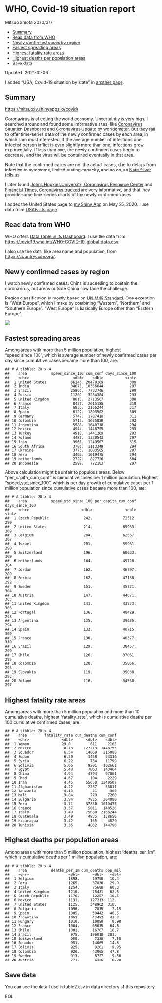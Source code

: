 WHO, Covid-19 situation report
================
Mitsuo Shiota
2020/3/7

  - [Summary](#summary)
  - [Read data from WHO](#read-data-from-who)
  - [Newly confirmed cases by region](#newly-confirmed-cases-by-region)
  - [Fastest spreading areas](#fastest-spreading-areas)
  - [Highest fatality rate areas](#highest-fatality-rate-areas)
  - [Highest deaths per population
    areas](#highest-deaths-per-population-areas)
  - [Save data](#save-data)

Updated: 2021-01-06

I added “USA, Covid-19 situation by state” in [another page](USA.md).

## Summary

<https://mitsuoxv.shinyapps.io/covid/>

Coronavirus is affecting the world economy. Uncertaintiy is very high. I
searched around and found some informative sites, like [Coronavirus
Situation
Dashboard](https://who.maps.arcgis.com/apps/opsdashboard/index.html#/c88e37cfc43b4ed3baf977d77e4a0667)
and [Coronavirus Update by
worldometer](https://www.worldometers.info/coronavirus/). But they fail
to offer time-series data of the newly confirmed cases by each area, in
which I am most interested. If the average number of infections one
infected person inflict is even slightly more than one, infections grow
exponentially. If less than one, the newly confirmed cases begin to
decrease, and the virus will be contained eventually in that area.

Note that the confirmed cases are not the actual cases, due to delays
from infection to symptoms, limited testing capacity, and so on, as
[Nate Silver tells
us](https://fivethirtyeight.com/features/coronavirus-case-counts-are-meaningless/).

I later found [Johns Hopkins University, Coronavirus Resource
Center](https://coronavirus.jhu.edu/) and [Financial Times, Coronavirus
tracked](https://www.ft.com/content/a26fbf7e-48f8-11ea-aeb3-955839e06441)
are very informative, and that they provide some time-series charts of
the newly confirmed cases.

I added the United States page to [my Shiny
App](https://mitsuoxv.shinyapps.io/covid/) on May 25, 2020. I use data
from [USAFacts
page](https://usafacts.org/visualizations/coronavirus-covid-19-spread-map/).

## Read data from WHO

WHO offers [Data Table in its Dashboard](https://covid19.who.int/table).
I use the data from
<https://covid19.who.int/WHO-COVID-19-global-data.csv>.

I also use the data, like area name and population, from
<https://countrycode.org/>.

## Newly confirmed cases by region

I watch newly confirmed cases. China is suceeding to contain the
coronavirus, but areas outside China now face the challenge.

Region classification is mostly based on [UN M49
Standard](https://unstats.un.org/unsd/methodology/m49/). One exception
is “West Europe”, which I make by combining “Western”, “Northern” and
“Southern Europe”. “West Europe” is basically Europe other than
“Eastern Europe”.

![](README_files/figure-gfm/chart-1.png)<!-- -->

## Fastest spreading areas

Among areas with more than 5 million population, highest
“speed\_since\_100”, which is average number of newly confirmed cases
per day since cumulative cases became more than 100, are:

    ## # A tibble: 20 x 4
    ##    area           speed_since_100 cum_conf days_since_100
    ##    <chr>                    <dbl>    <dbl>          <int>
    ##  1 United States           66246. 20470169            309
    ##  2 India                   34871. 10356844            297
    ##  3 Brazil                  25865.  7733746            299
    ##  4 Russia                  11209   3284384            293
    ##  5 United Kingdom           8810.  2713567            308
    ##  6 France                   8436.  2615185            310
    ##  7 Italy                    6833.  2166244            317
    ##  8 Spain                    6127.  1893502            309
    ##  9 Germany                  5747.  1787410            311
    ## 10 Colombia                 5719.  1675820            293
    ## 11 Argentina                5580.  1640718            294
    ## 12 Mexico                   4944.  1448755            293
    ## 13 Turkey                   4918.  1441269            293
    ## 14 Poland                   4480.  1330543            297
    ## 15 Iran                     3966.  1249507            315
    ## 16 South Africa             3786.  1113349            294
    ## 17 Ukraine                  3775.  1083585            287
    ## 18 Peru                     3467.  1019475            294
    ## 19 Netherlands              2722.   827726            304
    ## 20 Indonesia                2599.   772103            297

Above calculation might be unfair to populous areas. Below
“per\_capita\_cum\_conf” is cumulative cases per 1 million population.
Highest “speed\_std\_since\_100”, which is per day growth of cumulative
cases per 1 million population since cumulative cases became more than
100, are:

    ## # A tibble: 20 x 4
    ##    area           speed_std_since_100 per_capita_cum_conf days_since_100
    ##    <chr>                        <dbl>               <dbl>          <int>
    ##  1 Czech Republic                242.              72512.            299
    ##  2 United States                 214.              65983.            309
    ##  3 Belgium                       204.              62567.            307
    ##  4 Israel                        201.              59981.            298
    ##  5 Switzerland                   196.              60633.            309
    ##  6 Netherlands                   164.              49728.            304
    ##  7 Jordan                        162.              46797.            289
    ##  8 Serbia                        162.              47188.            292
    ##  9 Sweden                        151.              45771.            304
    ## 10 Austria                       147.              44671.            303
    ## 11 United Kingdom                141.              43523.            308
    ## 12 Portugal                      136.              40429.            298
    ## 13 Argentina                     135.              39685.            294
    ## 14 Spain                         132.              40715.            309
    ## 15 France                        130.              40377.            310
    ## 16 Brazil                        129.              38457.            299
    ## 17 Chile                         126.              37061.            295
    ## 18 Colombia                      120.              35066.            293
    ## 19 Slovakia                      119.              35030.            293
    ## 20 Poland                        116.              34560.            297

## Highest fatality rate areas

Among areas with more than 5 million population and more than 10
cumulative deaths, highest “fatality\_rate”, which is cumulative deaths
per 100 cumulative confirmed cases, are:

    ## # A tibble: 20 x 4
    ##    area        fatality_rate cum_deaths cum_conf
    ##    <chr>               <dbl>      <dbl>    <dbl>
    ##  1 Yemen               29.0         611     2105
    ##  2 Mexico               8.78     127213  1448755
    ##  3 Ecuador              6.54      14069   215080
    ##  4 Sudan                6.30       1468    23316
    ##  5 Syria                6.22        734    11799
    ##  6 Bolivia              5.66       9201   162661
    ##  7 Egypt                5.48       7863   143464
    ##  8 China                4.94       4794    97061
    ##  9 Chad                 4.67        104     2229
    ## 10 Iran                 4.45      55650  1249507
    ## 11 Afghanistan          4.22       2237    53011
    ## 12 Tanzania             4.13         21      509
    ## 13 Mali                 3.84        279     7260
    ## 14 Bulgaria             3.84       7835   204080
    ## 15 Peru                 3.71      37830  1019475
    ## 16 Greece               3.57       5011   140526
    ## 17 Italy                3.49      75680  2166244
    ## 18 Guatemala            3.49       4835   138656
    ## 19 Nicaragua            3.42        165     4829
    ## 20 Tunisia              3.36       4862   144796

## Highest deaths per population areas

Among areas with more than 5 million population, highest
“deaths\_per\_1m”, which is cumulative deaths per 1 million
population, are:

    ## # A tibble: 20 x 4
    ##    area           deaths_per_1m cum_deaths pop_mil
    ##    <chr>                  <dbl>      <dbl>   <dbl>
    ##  1 Belgium                1898.      19750   10.4 
    ##  2 Peru                   1265.      37830   29.9 
    ##  3 Italy                  1254.      75680   60.3 
    ##  4 United Kingdom         1210.      75431   62.3 
    ##  5 Czech Republic         1170.      12257   10.5 
    ##  6 Mexico                 1131.     127213  112.  
    ##  7 United States          1125.     348962  310.  
    ##  8 Bulgaria               1096.       7835    7.15
    ##  9 Spain                  1085.      50442   46.5 
    ## 10 Argentina              1052.      43482   41.3 
    ## 11 Hungary                1010.      10080    9.98
    ## 12 France                 1004.      65035   64.8 
    ## 13 Chile                  1001.      16767   16.7 
    ## 14 Brazil                  975.     196018  201.  
    ## 15 Switzerland             955.       7238    7.58
    ## 16 Ecuador                 951.      14069   14.8 
    ## 17 Bolivia                 925.       9201    9.95
    ## 18 Colombia                920.      43965   47.8 
    ## 19 Sweden                  913.       8727    9.56
    ## 20 Austria                 771.       6326    8.20

## Save data

You can see the data I use in table2.csv in data directory of this
repository.

EOL

